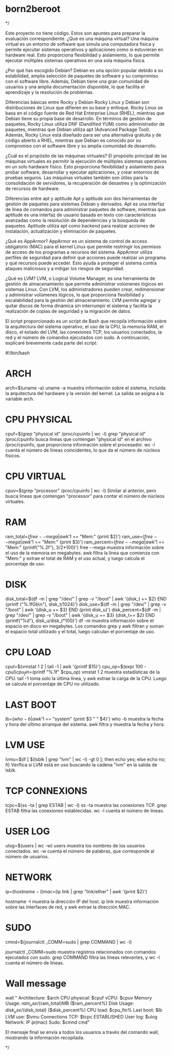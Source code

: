 # born2beroot
*/

Este proyecto no tiene código. Estos son apuntes para preparar la evaluación correspondiente.
¿Qué es una máquina virtual?
Una máquina virtual es un entorno de software que simula una computadora física y permite ejecutar sistemas operativos y aplicaciones como si estuvieran en hardware real. Esto proporciona flexibilidad y aislamiento, lo que permite ejecutar múltiples sistemas operativos en una sola máquina física.

¿Por qué has escogido Debian?
Debian es una opción popular debido a su estabilidad, amplia selección de paquetes de software y su compromiso con el software libre. Además, Debian tiene una gran comunidad de usuarios y una amplia documentación disponible, lo que facilita el aprendizaje y la resolución de problemas.

Diferencias básicas entre Rocky y Debian
Rocky Linux y Debian son distribuciones de Linux que difieren en su base y enfoque. Rocky Linux se basa en el código fuente de Red Hat Enterprise Linux (RHEL), mientras que Debian tiene su propia base de desarrollo. En términos de gestión de paquetes, Rocky Linux utiliza DNF (Dandified YUM) como administrador de paquetes, mientras que Debian utiliza apt (Advanced Package Tool). Además, Rocky Linux está diseñado para ser una alternativa gratuita y de código abierto a RHEL, mientras que Debian es conocido por su compromiso con el software libre y su amplia comunidad de desarrollo.

¿Cuál es el propósito de las máquinas virtuales?
El propósito principal de las máquinas virtuales es permitir la ejecución de múltiples sistemas operativos en un solo hardware físico. Esto proporciona flexibilidad y aislamiento para probar software, desarrollar y ejecutar aplicaciones, y crear entornos de pruebas seguros. Las máquinas virtuales también son útiles para la consolidación de servidores, la recuperación de desastres y la optimización de recursos de hardware.

Diferencias entre apt y aptitude
Apt y aptitude son dos herramientas de gestión de paquetes para sistemas Debian y derivados. Apt es una interfaz de línea de comandos para administrar paquetes de software, mientras que aptitude es una interfaz de usuario basada en texto con características avanzadas como la resolución de dependencias y la búsqueda de paquetes. Aptitude utiliza apt como backend para realizar acciones de instalación, actualización y eliminación de paquetes.

¿Qué es AppArmor?
AppArmor es un sistema de control de acceso obligatorio (MAC) para el kernel Linux que permite restringir los permisos de acceso de los programas a recursos del sistema. AppArmor utiliza perfiles de seguridad para definir qué acciones puede realizar un programa y qué recursos puede acceder. Esto ayuda a proteger el sistema contra ataques maliciosos y a mitigar los riesgos de seguridad.

¿Qué es LVM?
LVM, o Logical Volume Manager, es una herramienta de gestión de almacenamiento que permite administrar volúmenes lógicos en sistemas Linux. Con LVM, los administradores pueden crear, redimensionar y administrar volúmenes lógicos, lo que proporciona flexibilidad y escalabilidad para la gestión del almacenamiento. LVM permite agregar y quitar discos de forma dinámica sin interrumpir el sistema y facilita la realización de copias de seguridad y la migración de datos.


El script proporcionado es un script de Bash que recopila información sobre la arquitectura del sistema operativo, el uso de la CPU, la memoria RAM, el disco, el estado del LVM, las conexiones TCP, los usuarios conectados, la red y el número de comandos ejecutados con sudo. A continuación, explicaré brevemente cada parte del script:

#!/bin/bash

# ARCH

arch=$(uname -a)
uname -a muestra información sobre el sistema, incluida la arquitectura del hardware y la versión del kernel. La salida se asigna a la variable arch.

# CPU PHYSICAL

cpuf=$(grep "physical id" /proc/cpuinfo | wc -l)
grep "physical id" /proc/cpuinfo busca líneas que contengan "physical id" en el archivo /proc/cpuinfo, que proporciona información sobre el procesador. wc -l cuenta el número de líneas coincidentes, lo que da el número de núcleos físicos.

# CPU VIRTUAL

cpuv=$(grep "processor" /proc/cpuinfo | wc -l)
Similar al anterior, pero busca líneas que contengan "processor" para contar el número de núcleos virtuales.

# RAM

ram_total=$(free --mega | awk '$1 == "Mem:" {print $2}')
ram_use=$(free --mega | awk '$1 == "Mem:" {print $3}')
ram_percent=$(free --mega | awk '$1 == "Mem:" {printf("%.2f"), $3/$2*100}')
free --mega muestra información sobre el uso de la memoria en megabytes. awk filtra la línea que comienza con "Mem:" y extrae el total de RAM y el uso actual, y luego calcula el porcentaje de uso.

# DISK

disk_total=$(df -m | grep "/dev/" | grep -v "/boot" | awk '{disk_t += $2} END {printf ("%.1fGb\n"), disk_t/1024}')
disk_use=$(df -m | grep "/dev/" | grep -v "/boot" | awk '{disk_u += $3} END {print disk_u}')
disk_percent=$(df -m | grep "/dev/" | grep -v "/boot" | awk '{disk_u += $3} {disk_t+= $2} END {printf("%d"), disk_u/disk_t*100}')
df -m muestra información sobre el espacio en disco en megabytes. Los comandos grep y awk filtran y suman el espacio total utilizado y el total, luego calculan el porcentaje de uso.

# CPU LOAD

cpul=$(vmstat 1 2 | tail -1 | awk '{printf $15}')
cpu_op=$(expr 100 - $cpul)
cpu_fin=$(printf "%.1f" $cpu_op)
vmstat 1 2 muestra estadísticas de la CPU. tail -1 toma solo la última línea, y awk extrae la carga de la CPU. Luego se calcula el porcentaje de CPU no utilizado.

# LAST BOOT

lb=$(who -b | awk '$1 == "system" {print $3 " " $4}')
who -b muestra la fecha y hora del último arranque del sistema. awk filtra y muestra la fecha y hora.

# LVM USE

lvmu=$(if [ $(lsblk | grep "lvm" | wc -l) -gt 0 ]; then echo yes; else echo no; fi)
Verifica si LVM está en uso buscando la cadena "lvm" en la salida de lsblk.

# TCP CONNEXIONS

tcpc=$(ss -ta | grep ESTAB | wc -l)
ss -ta muestra las conexiones TCP. grep ESTAB filtra las conexiones establecidas. wc -l cuenta el número de líneas.

# USER LOG

ulog=$(users | wc -w)
users muestra los nombres de los usuarios conectados. wc -w cuenta el número de palabras, que corresponde al número de usuarios.

# NETWORK

ip=$(hostname -I)
mac=$(ip link | grep "link/ether" | awk '{print $2}')

hostname -I muestra la dirección IP del host. ip link muestra información sobre las interfaces de red, y awk extrae la dirección MAC.

# SUDO

cmnd=$(journalctl _COMM=sudo | grep COMMAND | wc -l)

journalctl _COMM=sudo muestra registros relacionados con comandos ejecutados con sudo. grep COMMAND filtra las líneas relevantes, y wc -l cuenta el número de líneas.

# Wall message

wall "	Architecture: $arch
	CPU physical: $cpuf
	vCPU: $cpuv
	Memory Usage: $ram_use/${ram_total}MB ($ram_percent%)
	Disk Usage: $disk_use/${disk_total} ($disk_percent%)
	CPU load: $cpu_fin%
	Last boot: $lb
	LVM use: $lvmu
	Connections TCP: $tcpc ESTABLISHED
	User log: $ulog
	Network: IP $ip ($mac)
	Sudo: $cmnd cmd"
 
El mensaje final se envía a todos los usuarios a través del comando wall, mostrando la información recopilada.

*/
